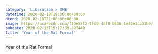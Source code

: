 ```yaml
---
category: 'Liberation > BME'
datetime: 2020-02-18T19:30:00+00:00
dtend: 2020-02-18T21:00:00+00:00
image: https://ucarecdn.com/f70e55f2-7fc9-4df8-b536-4e42e1cb31b0/
pubdate: 2020-02-15T15:17:39.887440
title: 'Year of the Rat Formal'
---
```

Year of the Rat Formal